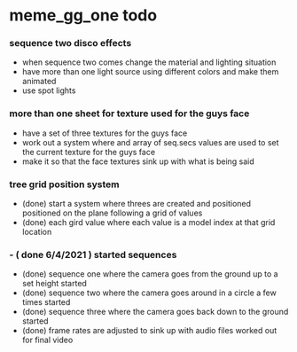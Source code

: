 # meme_gg_one todo

### sequence two disco effects
* when sequence two comes change the material and lighting situation
* have more than one light source using different colors and make them animated
* use spot lights

### more than one sheet for texture used for the guys face
* have a set of three textures for the guys face
* work out a system where and array of seq.secs values are used to set the current texture for the guys face
* make it so that the face textures sink up with what is being said

### tree grid position system
* (done) start a system where threes are created and positioned positioned on the plane following a grid of values
* (done) each gird value where each value is a model index at that grid location

### - ( done 6/4/2021 ) started sequences
* (done) sequence one where the camera goes from the ground up to a set height started
* (done) sequence two where the camera goes around in a circle a few times started
* (done) sequence three where the camera goes back down to the ground started
* (done) frame rates are adjusted to sink up with audio files worked out for final video

